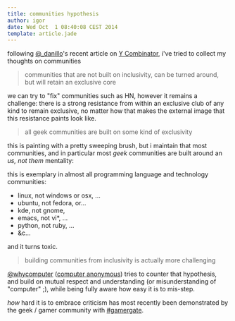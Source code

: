 ```yaml
---
title: communities hypothesis
author: igor
date: Wed Oct  1 08:40:08 CEST 2014
template: article.jade
---
```


following [@\_danillo](https://twitter.com/_danillo)'s recent article on [Y
Combinator](http://danilocampos.com/2014/09/y-combinator-and-the-negative-externalities-of-hacker-news/),
i've tried to collect my thoughts on communities

<span class="more"></span>

> communities that are not built on inclusivity, can be turned around, but will
> retain an exclusive core

we can try to "fix" communities such as HN, however it remains a challenge:
there is a strong resistance from within an exclusive club of any kind to
remain exclusive, no matter how that makes the external image that this
resistance paints look like.

> all geek communities are built on some kind of exclusivity

this is painting with a pretty sweeping brush, but i maintain that most
communities, and in particular most *geek* communities are built around an *us,
not them* mentality:

this is exemplary in almost all programming language and technology communities:

* linux, not windows or osx, …
* ubuntu, not fedora, or…
* kde, not gnome,
* emacs, not vi\*, …
* python, not ruby, …
* &c…

and it turns toxic.

> building communities from inclusivity is actually more challenging

[@whycomputer](https://twitter.com/whycomputer) ([computer
anonymous](http://computeranonymous.org/)) tries to counter that hypothesis,
and build on mutual respect and understanding (or misunderstanding of
"computer" ;), while being fully aware how easy it is to mis-step.

*how* hard it is to embrace criticism has most recently been demonstrated by the
geek / gamer community with [#gamergate](https://twitter.com/hashtag/gamergate).
